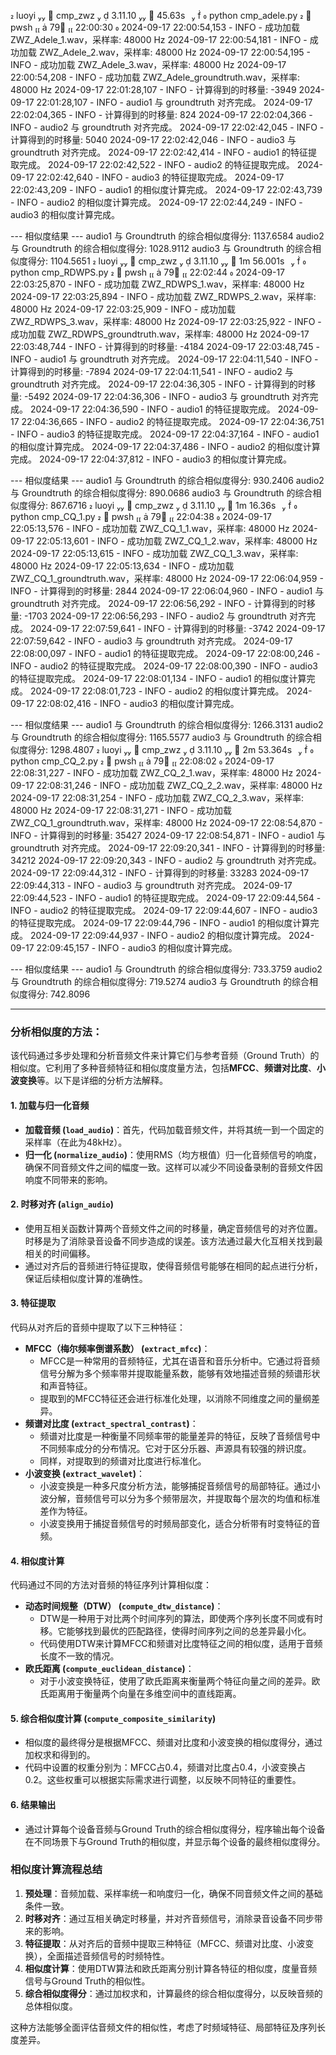  luoyi    cmp_zwz   3.11.10   45.63s⠀   python cmp_adele.py                               pwsh   79  22:00:30 
2024-09-17 22:00:54,153 - INFO - 成功加载 ZWZ_Adele_1.wav，采样率: 48000 Hz
2024-09-17 22:00:54,181 - INFO - 成功加载 ZWZ_Adele_2.wav，采样率: 48000 Hz
2024-09-17 22:00:54,195 - INFO - 成功加载 ZWZ_Adele_3.wav，采样率: 48000 Hz
2024-09-17 22:00:54,208 - INFO - 成功加载 ZWZ_Adele_groundtruth.wav，采样率: 48000 Hz
2024-09-17 22:01:28,107 - INFO - 计算得到的时移量: -3949
2024-09-17 22:01:28,107 - INFO - audio1 与 groundtruth 对齐完成。
2024-09-17 22:02:04,365 - INFO - 计算得到的时移量: 824
2024-09-17 22:02:04,366 - INFO - audio2 与 groundtruth 对齐完成。
2024-09-17 22:02:42,045 - INFO - 计算得到的时移量: 5040
2024-09-17 22:02:42,046 - INFO - audio3 与 groundtruth 对齐完成。
2024-09-17 22:02:42,414 - INFO - audio1 的特征提取完成。
2024-09-17 22:02:42,522 - INFO - audio2 的特征提取完成。
2024-09-17 22:02:42,640 - INFO - audio3 的特征提取完成。
2024-09-17 22:02:43,209 - INFO - audio1 的相似度计算完成。
2024-09-17 22:02:43,739 - INFO - audio2 的相似度计算完成。
2024-09-17 22:02:44,249 - INFO - audio3 的相似度计算完成。

--- 相似度结果 ---
audio1 与 Groundtruth 的综合相似度得分: 1137.6584
audio2 与 Groundtruth 的综合相似度得分: 1028.9112
audio3 与 Groundtruth 的综合相似度得分: 1104.5651
 luoyi    cmp_zwz   3.11.10   1m 56.001s⠀   python cmp_RDWPS.py                           pwsh   79  22:02:44 
2024-09-17 22:03:25,870 - INFO - 成功加载 ZWZ_RDWPS_1.wav，采样率: 48000 Hz
2024-09-17 22:03:25,894 - INFO - 成功加载 ZWZ_RDWPS_2.wav，采样率: 48000 Hz
2024-09-17 22:03:25,909 - INFO - 成功加载 ZWZ_RDWPS_3.wav，采样率: 48000 Hz
2024-09-17 22:03:25,922 - INFO - 成功加载 ZWZ_RDWPS_groundtruth.wav，采样率: 48000 Hz
2024-09-17 22:03:48,744 - INFO - 计算得到的时移量: -4184
2024-09-17 22:03:48,745 - INFO - audio1 与 groundtruth 对齐完成。
2024-09-17 22:04:11,540 - INFO - 计算得到的时移量: -7894
2024-09-17 22:04:11,541 - INFO - audio2 与 groundtruth 对齐完成。
2024-09-17 22:04:36,305 - INFO - 计算得到的时移量: -5492
2024-09-17 22:04:36,306 - INFO - audio3 与 groundtruth 对齐完成。
2024-09-17 22:04:36,590 - INFO - audio1 的特征提取完成。
2024-09-17 22:04:36,665 - INFO - audio2 的特征提取完成。
2024-09-17 22:04:36,751 - INFO - audio3 的特征提取完成。
2024-09-17 22:04:37,164 - INFO - audio1 的相似度计算完成。
2024-09-17 22:04:37,486 - INFO - audio2 的相似度计算完成。
2024-09-17 22:04:37,812 - INFO - audio3 的相似度计算完成。

--- 相似度结果 ---
audio1 与 Groundtruth 的综合相似度得分: 930.2406
audio2 与 Groundtruth 的综合相似度得分: 890.0686
audio3 与 Groundtruth 的综合相似度得分: 867.6716
 luoyi    cmp_zwz   3.11.10   1m 16.36s⠀   python cmp_CQ_1.py                             pwsh   79  22:04:38 
2024-09-17 22:05:13,576 - INFO - 成功加载 ZWZ_CQ_1_1.wav，采样率: 48000 Hz
2024-09-17 22:05:13,601 - INFO - 成功加载 ZWZ_CQ_1_2.wav，采样率: 48000 Hz
2024-09-17 22:05:13,615 - INFO - 成功加载 ZWZ_CQ_1_3.wav，采样率: 48000 Hz
2024-09-17 22:05:13,634 - INFO - 成功加载 ZWZ_CQ_1_groundtruth.wav，采样率: 48000 Hz
2024-09-17 22:06:04,959 - INFO - 计算得到的时移量: 2844
2024-09-17 22:06:04,960 - INFO - audio1 与 groundtruth 对齐完成。
2024-09-17 22:06:56,292 - INFO - 计算得到的时移量: -1703
2024-09-17 22:06:56,293 - INFO - audio2 与 groundtruth 对齐完成。
2024-09-17 22:07:59,641 - INFO - 计算得到的时移量: -3742
2024-09-17 22:07:59,642 - INFO - audio3 与 groundtruth 对齐完成。
2024-09-17 22:08:00,097 - INFO - audio1 的特征提取完成。
2024-09-17 22:08:00,246 - INFO - audio2 的特征提取完成。
2024-09-17 22:08:00,390 - INFO - audio3 的特征提取完成。
2024-09-17 22:08:01,134 - INFO - audio1 的相似度计算完成。
2024-09-17 22:08:01,723 - INFO - audio2 的相似度计算完成。
2024-09-17 22:08:02,416 - INFO - audio3 的相似度计算完成。

--- 相似度结果 ---
audio1 与 Groundtruth 的综合相似度得分: 1266.3131
audio2 与 Groundtruth 的综合相似度得分: 1165.5577
audio3 与 Groundtruth 的综合相似度得分: 1298.4807
 luoyi    cmp_zwz   3.11.10   2m 53.364s⠀   python cmp_CQ_2.py                            pwsh   79  22:08:02 
2024-09-17 22:08:31,227 - INFO - 成功加载 ZWZ_CQ_2_1.wav，采样率: 48000 Hz
2024-09-17 22:08:31,246 - INFO - 成功加载 ZWZ_CQ_2_2.wav，采样率: 48000 Hz
2024-09-17 22:08:31,254 - INFO - 成功加载 ZWZ_CQ_2_3.wav，采样率: 48000 Hz
2024-09-17 22:08:31,271 - INFO - 成功加载 ZWZ_CQ_1_groundtruth.wav，采样率: 48000 Hz
2024-09-17 22:08:54,870 - INFO - 计算得到的时移量: 35427
2024-09-17 22:08:54,871 - INFO - audio1 与 groundtruth 对齐完成。
2024-09-17 22:09:20,341 - INFO - 计算得到的时移量: 34212
2024-09-17 22:09:20,343 - INFO - audio2 与 groundtruth 对齐完成。
2024-09-17 22:09:44,312 - INFO - 计算得到的时移量: 33283
2024-09-17 22:09:44,313 - INFO - audio3 与 groundtruth 对齐完成。
2024-09-17 22:09:44,523 - INFO - audio1 的特征提取完成。
2024-09-17 22:09:44,564 - INFO - audio2 的特征提取完成。
2024-09-17 22:09:44,607 - INFO - audio3 的特征提取完成。
2024-09-17 22:09:44,796 - INFO - audio1 的相似度计算完成。
2024-09-17 22:09:44,937 - INFO - audio2 的相似度计算完成。
2024-09-17 22:09:45,157 - INFO - audio3 的相似度计算完成。

--- 相似度结果 ---
audio1 与 Groundtruth 的综合相似度得分: 733.3759
audio2 与 Groundtruth 的综合相似度得分: 719.5274
audio3 与 Groundtruth 的综合相似度得分: 742.8096

------

### **分析相似度的方法：**

该代码通过多步处理和分析音频文件来计算它们与参考音频（Ground Truth）的相似度。它利用了多种音频特征和相似度度量方法，包括**MFCC**、**频谱对比度**、**小波变换**等。以下是详细的分析方法解释。

#### 1. **加载与归一化音频**

- **加载音频 (`load_audio`)**：首先，代码加载音频文件，并将其统一到一个固定的采样率（在此为48kHz）。
- **归一化 (`normalize_audio`)**：使用RMS（均方根值）归一化音频信号的响度，确保不同音频文件之间的幅度一致。这样可以减少不同设备录制的音频文件因响度不同带来的影响。

#### 2. **时移对齐 (`align_audio`)**

- 使用互相关函数计算两个音频文件之间的时移量，确定音频信号的对齐位置。时移是为了消除录音设备不同步造成的误差。该方法通过最大化互相关找到最相关的时间偏移。
- 通过对齐后的音频进行特征提取，使得音频信号能够在相同的起点进行分析，保证后续相似度计算的准确性。

#### 3. **特征提取**

代码从对齐后的音频中提取了以下三种特征：

- **MFCC（梅尔频率倒谱系数） (`extract_mfcc`)**：
  - MFCC是一种常用的音频特征，尤其在语音和音乐分析中。它通过将音频信号分解为多个频率带并提取能量系数，能够有效地描述音频的频谱形状和声音特征。
  - 提取到的MFCC特征还会进行标准化处理，以消除不同维度之间的量纲差异。
- **频谱对比度 (`extract_spectral_contrast`)**：
  - 频谱对比度是一种衡量不同频率带的能量差异的特征，反映了音频信号中不同频率成分的分布情况。它对于区分乐器、声源具有较强的辨识度。
  - 同样，对提取到的频谱对比度进行标准化。
- **小波变换 (`extract_wavelet`)**：
  - 小波变换是一种多尺度分析方法，能够捕捉音频信号的局部特征。通过小波分解，音频信号可以分为多个频带层次，并提取每个层次的均值和标准差作为特征。
  - 小波变换用于捕捉音频信号的时频局部变化，适合分析带有时变特征的音频。

#### 4. **相似度计算**

代码通过不同的方法对音频的特征序列计算相似度：

- **动态时间规整（DTW） (`compute_dtw_distance`)**：
  - DTW是一种用于对比两个时间序列的算法，即使两个序列长度不同或有时移。它能够找到最优的匹配路径，使得时间序列之间的总差异最小化。
  - 代码使用DTW来计算MFCC和频谱对比度特征之间的相似度，适用于音频长度不一致的情况。
- **欧氏距离 (`compute_euclidean_distance`)**：
  - 对于小波变换特征，使用了欧氏距离来衡量两个特征向量之间的差异。欧氏距离用于衡量两个向量在多维空间中的直线距离。

#### 5. **综合相似度计算 (`compute_composite_similarity`)**

- 相似度的最终得分是根据MFCC、频谱对比度和小波变换的相似度得分，通过加权求和得到的。
- 代码中设置的权重分别为：MFCC占0.4，频谱对比度占0.4，小波变换占0.2。这些权重可以根据实际需求进行调整，以反映不同特征的重要性。

#### 6. **结果输出**

- 通过计算每个设备音频与Ground Truth的综合相似度得分，程序输出每个设备在不同场景下与Ground Truth的相似度，并显示每个设备的最终相似度得分。

### **相似度计算流程总结**

1. **预处理**：音频加载、采样率统一和响度归一化，确保不同音频文件之间的基础条件一致。
2. **时移对齐**：通过互相关确定时移量，并对齐音频信号，消除录音设备不同步带来的影响。
3. **特征提取**：从对齐后的音频中提取三种特征（MFCC、频谱对比度、小波变换），全面描述音频信号的时频特性。
4. **相似度计算**：使用DTW算法和欧氏距离分别计算各特征的相似度，度量音频信号与Ground Truth的相似性。
5. **综合相似度得分**：通过加权求和，计算最终的综合相似度得分，以反映音频的总体相似度。

这种方法能够全面评估音频文件的相似性，考虑了时频域特征、局部特征及序列长度差异。